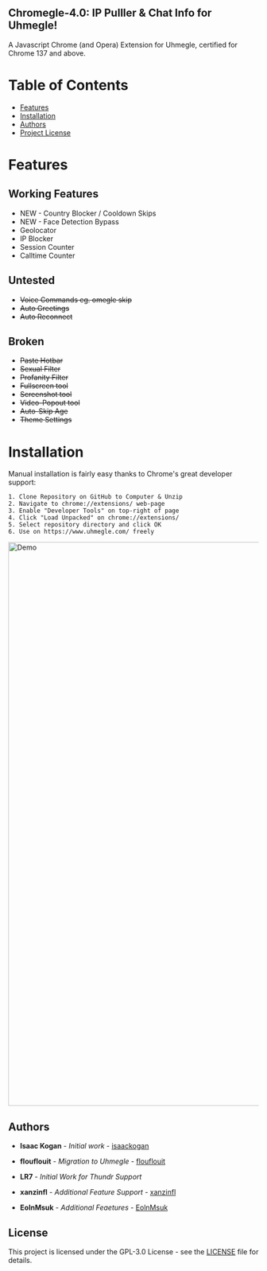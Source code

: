 ## Chromegle-4.0: IP Pulller & Chat Info for Uhmegle! 
A Javascript Chrome (and Opera) Extension for Uhmegle, certified for Chrome 137 and above. 

# Table of Contents
- [Features](#features)
- [Installation](#installation)
- [Authors](#authors)
- [Project License](#license)

# Features

## Working Features
- NEW - Country Blocker / Cooldown Skips
- NEW - Face Detection Bypass
- Geolocator
- IP Blocker
- Session Counter
- Calltime Counter

## Untested
- ~~Voice Commands eg. omegle skip~~
- ~~Auto Greetings~~
- ~~Auto Reconnect~~

## Broken
- ~~Paste Hotbar~~
- ~~Sexual Filter~~
- ~~Profanity Filter~~
- ~~Fullscreen tool~~
- ~~Screenshot tool~~
- ~~Video-Popout tool~~
- ~~Auto-Skip Age~~
- ~~Theme Settings~~

# Installation

Manual installation is fairly easy thanks to Chrome's great developer support:
```
1. Clone Repository on GitHub to Computer & Unzip
2. Navigate to chrome://extensions/ web-page
3. Enable "Developer Tools" on top-right of page
4. Click "Load Unpacked" on chrome://extensions/
5. Select repository directory and click OK
6. Use on https://www.uhmegle.com/ freely
```

<img width="1050" height="1134" alt="Demo" src="https://github.com/user-attachments/assets/0ed177b8-5c72-43ce-b55a-030e02be9ab0" />


## Authors

* **Isaac Kogan** - *Initial work* - [isaackogan](https://github.com/isaackogan)

* **flouflouit** - *Migration to Uhmegle* - [flouflouit](https://github.com/flouflouit)

* **LR7** - *Initial Work for Thundr Support*

* **xanzinfl** - *Additional Feature Support* - [xanzinfl](https://github.com/xanzinfl)

* **EolnMsuk** - *Additional Feaetures* - [EolnMsuk](https://github.com/EolnMsuk)

## License

This project is licensed under the GPL-3.0 License - see the [LICENSE](LICENSE) file for details.
